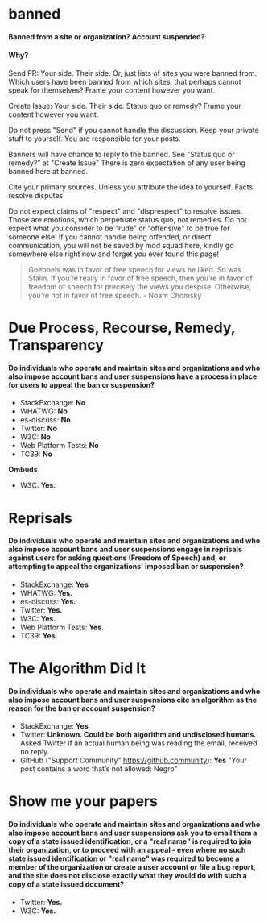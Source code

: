 # banned

<h4>Banned from a site or organization? Account suspended?</h4>

<h4>Why?</h4>

Send PR: Your side. Their side. Or, just lists of sites you were banned from. Which users have been banned from which sites, that perhaps cannot speak for themselves? Frame your content however you want.

Create Issue: Your side. Their side. Status quo or remedy? Frame your content however you want. 

Do not press "Send" if you cannot handle the discussion. Keep your private stuff to yourself. You are responsible for your posts.

Banners will have chance to reply to the banned. See "Status quo or remedy?" at "Create Issue" There is zero expectation of any user being banned here at banned. 

Cite your primary sources. Unless you attribute the idea to yourself. Facts resolve disputes. 

Do not expect claims of "respect" and "disprespect" to resolve issues. Those are emotions, which perpetuate status quo, not remedies. Do not expect what you consider to be "rude" or "offensive" to be true for someone else: if you cannot handle being offended, or direct communication, you will not be saved by mod squad here, kindly go somewhere else right now and forget you ever found this page! 


> Goebbels was in favor of free speech for views he liked. So was Stalin. If you’re really in favor of free speech, then you’re in favor of freedom of speech for precisely the views you despise. Otherwise, you’re not in favor of free speech. - Noam Chomsky

# Due Process, Recourse, Remedy, Transparency

<h4>Do individuals who operate and maintain sites and organizations and who also impose account bans and user suspensions have a process in place for users to appeal the ban or suspension?</h4>

- StackExchange: <b>No</b>
- WHATWG: <b>No</b>
- es-discuss: <b>No</b>
- Twitter: <b>No</b>
- W3C: <b>No</b>
- Web Platform Tests: <b>No</b>
- TC39: <b>No</b>

<b>Ombuds</b>

- W3C: <b>Yes.</b>

# Reprisals

<h4>Do individuals who operate and maintain sites and organizations and who also impose account bans and user suspensions engage in reprisals against users for asking questions (Freedom of Speech) and, or attempting to appeal the organizations' imposed ban or suspension?</h4>

- StackExchange: <b>Yes</b>
- WHATWG: <b>Yes.</b>
- es-discuss: <b>Yes.</b>
- Twitter: <b>Yes.</b>
- W3C: <b>Yes.</b>
- Web Platform Tests: <b>Yes.</b>
- TC39: <b>Yes.</b>

# The Algorithm Did It

<h4>Do individuals who operate and maintain sites and organizations and who also impose account bans and user suspensions cite an algorithm as the reason for the ban or account suspension?</h4>

- StackExchange: <b>Yes</b>
- Twitter: <b>Unknown. Could be both algorithm and undisclosed humans.</b> Asked Twitter if an actual human being was reading the email, received no reply.
- GitHub ("Support Community" https://github.community): <b>Yes</b> "Your post contains a word that’s not allowed: Negro"

# Show me your papers
<h4>Do individuals who operate and maintain sites and organizations and who also impose account bans and user suspensions ask you to email them a copy of a state issued identification, or a "real name" is required to join their organization, or to proceed with an appeal - even where no such state issued identification or "real name" was required to become a member of the organization or create a user account or file a bug report, and the site does not disclose exactly what they would do with such a copy of a state issued document?</h4>

- Twitter: <b>Yes.</b>
- W3C: <b>Yes.</b>
